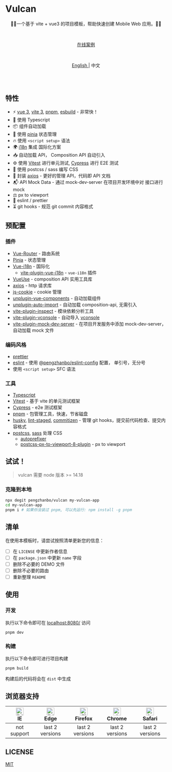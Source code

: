 # Vulcan

<p align="center">🚀🚀一个基于 vite + vue3 的项目模板，帮助快速创建 Mobile Web 应用。🚀🚀</p>
<br>
<p align="center">
  <a href="https://vulcan-vue.netlify.app/">在线案例</a>
</p>
<br>
<p align="center">
  <a href="/README.md"> English </a>
  <span> | </span>
  <span> 中文 </span>
</p>
<br>
<br>

## 特性

- ⚡️ [vue 3](https://github.com/vuejs/core), [vite 3](https://github.com/vitejs/vite), [pnpm](https://pnpm.io/), [esbuild](https://github.com/evanw/esbuild) - 非常快！
- 🦾 使用 Typescript
- 📦 组件自动加载
- 🍍 使用 [pinia](https://pinia.vuejs.org/) 状态管理
- 🔥 使用 `<script setup>` 语法
- 🌍 [i18n](https://github.com/intlify/vue-i18n-next) 集成 国际化方案
- 📥 自动加载 API， Composition API 自动引入
- ⚙️ 使用 [Vitest](https://github.com/vitest-dev/vitest) 进行单元测试, [Cypress](https://cypress.io/) 进行 E2E 测试
- 🎨 使用 postcss / sass 编写 CSS
- 📒 封装 [axios](https://axios-http.com) - 更好的管理 API，代码即 API 文档
- 📬 API Mock Data - 通过 mock-dev-server 在项目开发环境中对 接口进行 mock
- ⚖️ px to viewport
- 📐 eslint / prettier
- ⏳ git hooks - 规范 git commit 内容格式

## 预配置

### 插件

- [Vue-Router](https://github.com/vuejs/router) - 路由系统
- [Pinia](https://pinia.vuejs.org) - 状态管理
- [Vue-i18n](https://github.com/intlify/vue-i18n-next) - 国际化
  - [vite-plugin-vue-i18n](https://github.com/intlify/bundle-tools/tree/main/packages/vite-plugin-vue-i18n) - `vue-i18n` 插件
- [VueUse](https://github.com/antfu/vueuse) - composition API 实用工具库
- [axios](https://axios-http.com) - http 请求库
- [js-cookie](https://github.com/js-cookie/js-cookie) - cookie 管理
- [unplugin-vue-components](https://github.com/antfu/unplugin-vue-components) - 自动加载组件
- [unplugin-auto-import](https://github.com/antfu/unplugin-auto-import) - 自动加载 composition-api, 无需引入
- [vite-plugin-inspect](https://github.com/antfu/vite-plugin-inspect) - 模块依赖分析工具
- [vite-plugin-vconsole](/scripts//vite-plugins/vconsole.ts) - 自动导入 [vconsole]()
- [vite-plugin-mock-dev-server](https://github.com/pengzhanbo/vite-plugin-mock-dev-server) - 在项目开发服务中添加 mock-dev-server，自动加载 mock 文件

### 编码风格

- [prettier](https://prettier.io)
- [eslint](https://eslint.org) - 使用 [@pengzhanbo/eslint-config]() 配置， 单引号，无分号
- 使用 `<script setup>` SFC 语法

### 工具

- [Typescript](https://www.typescriptlang.org/)
- [Vitest](https://github.com/vitest-dev/vitest) - 基于 vite 的单元测试框架
- [Cypress](https://cypress.io/) - e2e 测试框架
- [pnpm](https://pnpm.js.org/) - 包管理工具，快速，节省磁盘
- [husky](https://typicode.github.io/husky), [lint-staged](https://github.com/okonet/lint-staged), [commitizen](https://github.com/commitizen/cz-cli) - 管理 git hooks，提交前代码检查、提交内容格式
- [postcss](https://postcss.org/), [sass](https://github.com/sass/dart-sass) 处理 CSS
  - [autoprefixer](https://github.com/postcss/autoprefixer)
  - [postcss-px-to-viewport-8-plugin](https://github.com/lkxian888/postcss-px-to-viewport-8-plugin) - px to viewport

## 试试！

> vulcan 需要 node 版本 >= 14.18

### 克隆到本地

```sh
npx degit pengzhanbo/vulcan my-vulcan-app
cd my-vulcan-app
pnpm i # 如果你没装过 pnpm, 可以先运行: npm install -g pnpm
```

## 清单

在使用本模板时，请尝试按照清单更新您的信息：

- [ ] 在 `LICENSE` 中更新作者信息
- [ ] 在 `package.json` 中更新 `name` 字段
- [ ] 删除不必要的 DEMO 文件
- [ ] 删除不必要的路由
- [ ] 重新整理 `README`

## 使用

### 开发

执行以下命令即可在 [localhost:8080/](http://localhost:8080/) 访问

```sh
pnpm dev
```

### 构建

执行以下命令即可进行项目构建

```sh
pnpm build
```

构建后的代码将会在 `dist` 中生成

## 浏览器支持

| [<img src="https://raw.githubusercontent.com/alrra/browser-logos/master/src/edge/edge_48x48.png" alt=" Edge" width="24px" height="24px" />](http://godban.github.io/browsers-support-badges/)</br>IE | [<img src="https://raw.githubusercontent.com/alrra/browser-logos/master/src/edge/edge_48x48.png" alt=" Edge" width="24px" height="24px" />](http://godban.github.io/browsers-support-badges/)</br>Edge | [<img src="https://raw.githubusercontent.com/alrra/browser-logos/master/src/firefox/firefox_48x48.png" alt="Firefox" width="24px" height="24px" />](http://godban.github.io/browsers-support-badges/)</br>Firefox | [<img src="https://raw.githubusercontent.com/alrra/browser-logos/master/src/chrome/chrome_48x48.png" alt="Chrome" width="24px" height="24px" />](http://godban.github.io/browsers-support-badges/)</br>Chrome | [<img src="https://raw.githubusercontent.com/alrra/browser-logos/master/src/safari/safari_48x48.png" alt="Safari" width="24px" height="24px" />](http://godban.github.io/browsers-support-badges/)</br>Safari |
| :--------------------------------------------------------------------------------------------------------------------------------------------------------------------------------------------------: | :----------------------------------------------------------------------------------------------------------------------------------------------------------------------------------------------------: | :---------------------------------------------------------------------------------------------------------------------------------------------------------------------------------------------------------------: | :-----------------------------------------------------------------------------------------------------------------------------------------------------------------------------------------------------------: | :-----------------------------------------------------------------------------------------------------------------------------------------------------------------------------------------------------------: |
|                                                                                             not support                                                                                              |                                                                                            last 2 versions                                                                                             |                                                                                                  last 2 versions                                                                                                  |                                                                                                last 2 versions                                                                                                |                                                                                                last 2 versions                                                                                                |

## LICENSE

[MIT](/LICENSE)
